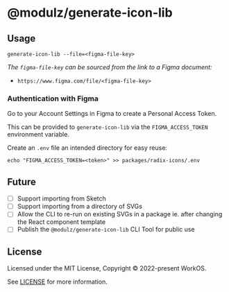 # @modulz/generate-icon-lib

## Usage

```shell
generate-icon-lib --file=<figma-file-key>
```

_The `figma-file-key` can be sourced from the link to a Figma document:_

- `https://www.figma.com/file/<figma-file-key>`

### Authentication with Figma

Go to your Account Settings in Figma to create a Personal Access Token.

This can be provided to `generate-icon-lib` via the `FIGMA_ACCESS_TOKEN` environment variable.

Create an `.env` file an intended directory for easy reuse:

```shell
echo "FIGMA_ACCESS_TOKEN=<token>" >> packages/radix-icons/.env
```

## Future

- [ ] Support importing from Sketch
- [ ] Support importing from a directory of SVGs
- [ ] Allow the CLI to re-run on existing SVGs in a package ie. after changing the React component template
- [ ] Publish the `@modulz/generate-icon-lib` CLI Tool for public use

## License

Licensed under the MIT License, Copyright © 2022-present WorkOS.

See [LICENSE](./LICENSE.md) for more information.
